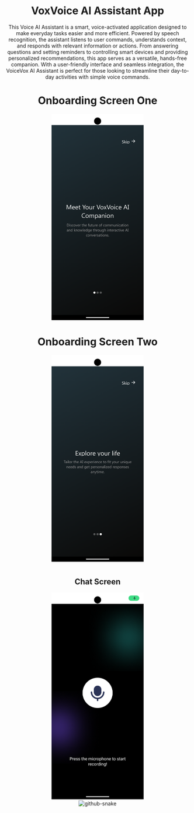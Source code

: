 <div align="center">
<h1>VoxVoice AI Assistant App</h1>
<p>
This Voice AI Assistant is a smart, voice-activated application designed to make everyday tasks easier and more efficient. Powered by speech recognition, the assistant listens to user commands, understands context, and responds with relevant information or actions. From answering questions and setting reminders to controlling smart devices and providing personalized recommendations, this app serves as a versatile, hands-free companion.
With a user-friendly interface and seamless integration, the VoiceVox AI Assistant is perfect for those looking to streamline their day-to-day activities with simple voice commands.
</p>

<h1></h1>
<h1></h1>
<h1>Onboarding Screen One</h1>
<img src="onboarding.png" alt="Home Banner" width="50%" />

<h1></h1>
<h1>Onboarding Screen Two</h1>
<img src="onboarding3.png" alt="Home Banner" width="50%" />

<h1></h1>
<h2>Chat Screen</h2>
<img src="micro.png" alt="signup page" width="50%" />
<div/>

<picture>
  <source media="(prefers-color-scheme: dark)" srcset="https://raw.githubusercontent.com/tobiasmeyhoefer/tobiasmeyhoefer/output/github-snake-dark.svg" />
  <source media="(prefers-color-scheme: light)" srcset="https://raw.githubusercontent.com/tobiasmeyhoefer/tobiasmeyhoefer/output/github-snake.svg" />
  <img alt="github-snake" src="https://raw.githubusercontent.com/tobiasmeyhoefer/tobiasmeyhoefer/output/github-snake.svg" />
</picture>

